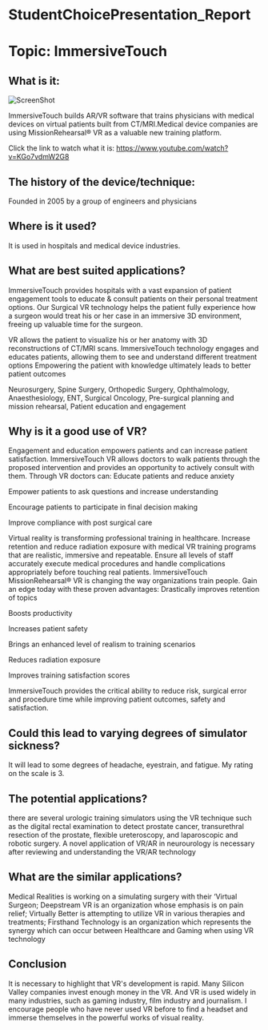 # StudentChoicePresentation_Report
# Topic: ImmersiveTouch
## What is it:

![ScreenShot](https://i.imgur.com/n1zHkTU.png)


ImmersiveTouch builds AR/VR software that trains physicians with medical devices on virtual patients built from CT/MRI.Medical device companies are using MissionRehearsal® VR as a valuable new training platform.  

Click the link to watch what it is:
https://www.youtube.com/watch?v=KGo7vdmW2G8

## The history of the device/technique:

Founded in 2005 by a group of engineers and physicians

## Where is it used?

It is used in hospitals and medical device industries.

## What are best suited applications?

ImmersiveTouch provides hospitals with a vast expansion of patient engagement tools to educate & consult patients on their personal treatment options. Our Surgical VR technology helps the patient fully experience how a surgeon would treat his or her case in an immersive 3D environment, freeing up valuable time for the surgeon.

VR allows the patient to visualize his or her anatomy with 3D reconstructions of CT/MRI scans.
ImmersiveTouch technology engages and educates patients, allowing them to see and understand different treatment options
Empowering the patient with knowledge ultimately leads to better patient outcomes

Neurosurgery,
Spine Surgery,
Orthopedic Surgery,
Ophthalmology,
Anaesthesiology,
ENT,
Surgical Oncology,
Pre-surgical planning and mission rehearsal,
Patient education and engagement

## Why is it a good use of VR?

Engagement and education empowers patients and can increase patient satisfaction. ImmersiveTouch VR allows doctors to walk patients through the proposed intervention and provides an opportunity to actively consult with them.
Through VR doctors can:
Educate patients and reduce anxiety

Empower patients to ask questions and increase understanding

Encourage patients to participate in final decision making

Improve compliance with post surgical care

Virtual reality is transforming professional training in healthcare. Increase retention and reduce radiation exposure with medical VR training programs that are realistic, immersive and repeatable. Ensure all levels of staff accurately execute medical procedures and handle complications appropriately before touching real patients. ImmersiveTouch MissionRehearsal® VR is changing the way organizations train people. Gain an edge today with these proven advantages:
Drastically improves retention of topics

Boosts productivity

Increases patient safety

Brings an enhanced level of realism to training scenarios

Reduces radiation exposure

Improves training satisfaction scores

ImmersiveTouch provides the critical ability to reduce risk, surgical error and procedure time while improving patient outcomes, safety and satisfaction.

## Could this lead to varying degrees of simulator sickness? 

It will lead to some degrees of headache, eyestrain, and fatigue. My rating on the scale is 3.

## The potential applications?

there are several urologic training simulators using the VR technique such as the digital rectal examination to detect prostate cancer, transurethral resection of the prostate, flexible ureteroscopy, and laparoscopic and robotic surgery. A novel application of VR/AR in neurourology is necessary after reviewing and understanding the VR/AR technology

## What are the similar applications?

Medical Realities is working on a simulating surgery with their ‘Virtual Surgeon;
Deepstream VR is an organization whose emphasis is on pain relief;
Virtually Better is attempting to utilize VR in various therapies and treatments;
Firsthand Technology is an organization which represents the synergy which can occur between Healthcare and Gaming when using VR technology

## Conclusion

It is necessary to highlight that VR's development is rapid. Many Silicon Valley companies invest enough money in the VR. And VR is used widely in many industries, such as gaming industry, film industry and journalism. I encourage people who have never used VR before to find a headset and immerse themselves in the powerful works of visual reality. 
